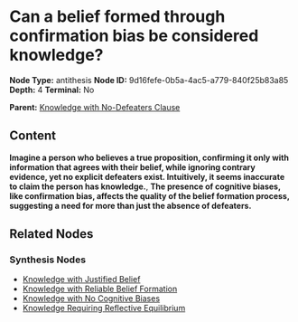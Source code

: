 # Can a belief formed through confirmation bias be considered knowledge?

**Node Type:** antithesis
**Node ID:** 9d16fefe-0b5a-4ac5-a779-840f25b83a85
**Depth:** 4
**Terminal:** No

**Parent:** [Knowledge with No-Defeaters Clause](knowledge-with-no-defeaters-clause-synthesis-a1df4f71-de98-4a22-bba1-3701da6a8085.md)

## Content

**Imagine a person who believes a true proposition, confirming it only with information that agrees with their belief, while ignoring contrary evidence, yet no explicit defeaters exist. Intuitively, it seems inaccurate to claim the person has knowledge.**, **The presence of cognitive biases, like confirmation bias, affects the quality of the belief formation process, suggesting a need for more than just the absence of defeaters.**

## Related Nodes

### Synthesis Nodes

- [Knowledge with Justified Belief](knowledge-with-justified-belief-synthesis-854c42d0-801d-460b-b453-7bb5b6105930.md)
- [Knowledge with Reliable Belief Formation](knowledge-with-reliable-belief-formation-synthesis-f58c759c-0d7b-47d6-977e-56c06db13c5a.md)
- [Knowledge with No Cognitive Biases](knowledge-with-no-cognitive-biases-synthesis-d575c972-e096-4d58-a577-3e152f3d98aa.md)
- [Knowledge Requiring Reflective Equilibrium](knowledge-requiring-reflective-equilibrium-synthesis-02966d68-77ca-43ed-9eb1-946ae493fedd.md)
